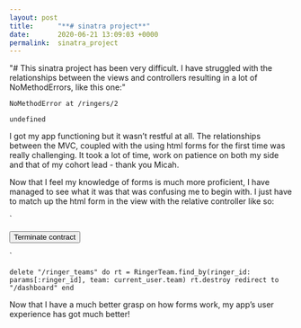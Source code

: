 ```yaml
---
layout: post
title:      "**# sinatra project**"
date:       2020-06-21 13:09:03 +0000
permalink:  sinatra_project
---
```



"# This  sinatra project has been very difficult. I have struggled with the relationships between the views and controllers resulting in a lot of NoMethodErrors,  like this one:"

```
NoMethodError at /ringers/2

undefined 
```

I got my app functioning but it wasn’t restful at all. The relationships between the MVC, coupled with the using html forms for the first time was really challenging. It took a lot of time, work on patience on both my side and that of my cohort lead - thank you Micah.

Now that I feel my knowledge of forms is much more proficient, I have managed to see what it was that was confusing me to begin with. I just have to match up the html form in the view with the relative controller like so:


`<form action="/ringer_teams" method="post">
        <input type="hidden" name="_method" value="delete">
        <input type="hidden" name="ringer_id" value="<%= rt.ringer_id %>%">
        <input type="submit" value="Terminate contract">
</form>`

`delete "/ringer_teams" do
        rt = RingerTeam.find_by(ringer_id: params[:ringer_id], team: current_user.team)
        rt.destroy
        redirect to "/dashboard"
 end`
 
 Now that I have a much better grasp on how forms work, my app’s user experience has got much better!
